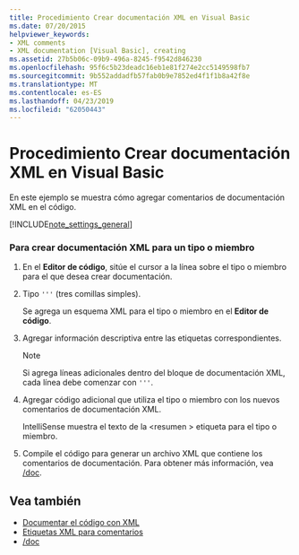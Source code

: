 ```yaml
---
title: Procedimiento Crear documentación XML en Visual Basic
ms.date: 07/20/2015
helpviewer_keywords:
- XML comments
- XML documentation [Visual Basic], creating
ms.assetid: 27b5b06c-09b9-496a-8245-f9542d846230
ms.openlocfilehash: 95f6c5b23deadc16eb1e81f274e2cc5149598fb7
ms.sourcegitcommit: 9b552addadfb57fab0b9e7852ed4f1f1b8a42f8e
ms.translationtype: MT
ms.contentlocale: es-ES
ms.lasthandoff: 04/23/2019
ms.locfileid: "62050443"
---
```

# <a name="how-to-create-xml-documentation-in-visual-basic"></a>Procedimiento Crear documentación XML en Visual Basic
En este ejemplo se muestra cómo agregar comentarios de documentación XML en el código.  
  
[!INCLUDE[note_settings_general](~/includes/note-settings-general-md.md)]  
  
### <a name="to-create-xml-documentation-for-a-type-or-member"></a>Para crear documentación XML para un tipo o miembro  
  
1. En el **Editor de código**, sitúe el cursor a la línea sobre el tipo o miembro para el que desea crear documentación.  
  
2. Tipo `'''` (tres comillas simples).  
  
     Se agrega un esquema XML para el tipo o miembro en el **Editor de código**.  
  
3. Agregar información descriptiva entre las etiquetas correspondientes.  
  
    > [!NOTE]
    >  Si agrega líneas adicionales dentro del bloque de documentación XML, cada línea debe comenzar con `'''`.  
  
4. Agregar código adicional que utiliza el tipo o miembro con los nuevos comentarios de documentación XML.  
  
     IntelliSense muestra el texto de la \<resumen > etiqueta para el tipo o miembro.  
  
5. Compile el código para generar un archivo XML que contiene los comentarios de documentación. Para obtener más información, vea [/doc](../../../visual-basic/reference/command-line-compiler/doc.md).  
  
## <a name="see-also"></a>Vea también

- [Documentar el código con XML](../../../visual-basic/programming-guide/program-structure/documenting-your-code-with-xml.md)
- [Etiquetas XML para comentarios](../../../visual-basic/language-reference/xmldoc/index.md)
- [/doc](../../../visual-basic/reference/command-line-compiler/doc.md)
